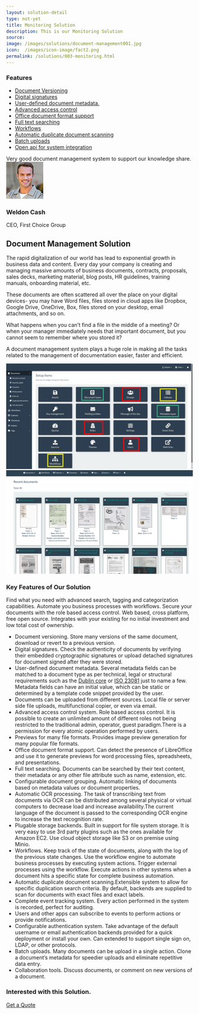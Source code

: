 ```yaml
---
layout: solution-detail
type: not-yet
title: Monitoring Solution
description: This is our Monitoring Solution
source: 
image: /images/solutions/document-management001.jpg
icon:  /images/icon-image/fact2.png
permalink: /solutions/003-monitoring.html
---
```

<section id="main-container"
   class="main-container">
   <div class="container">
   <div class="row">
   <div class="col-xl-3 col-lg-4">
      <div class="sidebar sidebar-left">
         <div class="widget">
            <h3 class="widget-title">Features</h3>
            <ul class="nav service-menu">
               <li>
                  <a href="/solutions/001-document-management.html#features">Document Versioning</a>
               </li>
               <li>
                  <a href="/solutions/001-document-management.html#features">Digital signatures</a>
               </li>
               <li>
                  <a href="/solutions/001-document-management.html#features">User-defined document metadata.</a>
               </li>
               <li>
                  <a href="/solutions/001-document-management.html#features">Advanced access control</a>
               </li>
               <li>
                  <a href="/solutions/001-document-management.html#features">Office document format support</a>
               </li>
               <li>
                  <a href="/solutions/001-document-management.html#features">Full text searching</a>
               </li>
               <li>
                  <a href="/solutions/001-document-management.html#features">Workflows</a>
               </li>
               <li>
                  <a href="/solutions/001-document-management.html#features">Automatic duplicate document scanning</a>
               </li>
               <li>
                  <a href="/solutions/001-document-management.html#features">Batch uploads</a>
               </li>
               <li>
                  <a href="/solutions/001-document-management.html#features">Open api for system integration</a>
               </li>
            </ul>
         </div>
         <!-- Widget end -->
         <div class="widget">
            <div class="quote-item quote-border">
               <div class="quote-text-border">
                  Very good document management system to support our knowledge share.
               </div>
               <div class="quote-item-footer">
                  <img loading="lazy"
                     class="testimonial-thumb"
                     src="/images/clients/testimonial1.png"
                     alt="testimonial">
                  <div class="quote-item-info">
                     <h3 class="quote-author">Weldon Cash</h3>
                     <span class="quote-subtext">CEO, First Choice Group</span>
                  </div>
               </div>
            </div>
            <!-- Quote item end -->
         </div>
         <!-- Widget end -->
      </div>
      <!-- Sidebar end -->
   </div>
   <!-- Sidebar Col end -->
   <div class="col-xl-8 col-lg-8">
   <div class="content-inner-page">
      <h2 class="column-title mrt-0">Document Management Solution</h2>
      <div class="row">
         <div class="col-md-12">
            <p>The rapid digitalization of our world has lead to exponential growth in business data and content. Every day your company is creating and managing massive amounts of business documents, contracts, proposals, sales decks, marketing material, blog posts, HR guidelines, training manuals, onboarding material, etc.</p>
            <p>These documents are often scattered all over the place on your digital devices- you may have Word files, files stored in cloud apps like Dropbox, Google Drive, OneDrive, Box, files stored on your desktop, email attachments, and so on.</p>
            <p>What happens when you can’t find a file in the middle of a meeting? Or when your manager immediately needs that important document, but you cannot seem to remember where you stored it?</p>
            <p>A document management system plays a huge role in making all the tasks related to the management of documentation easier, faster and efficient.</p>
         </div>
         <!-- col end -->
      </div>
      <!-- 1st row end-->
      <div class="gap-40"/>
         <div id="page-slider"
            class="page-slider">
            <div class="item">
               <img loading="lazy"
                  class="img-fluid"
                  src="/images/solutions/document-management001.jpg"
                  alt="solution-slider-image"/>
            </div>
            <div class="item">
               <img loading="lazy"
                  class="img-fluid"
                  src="/images/solutions/document-management002.png"
                  alt="solution-slider-image"/>
            </div>
         </div>
         <!-- Page slider end -->
         <div class="gap-40"/>
            <div class="row">
               <div class="col-md-12">
                  <h3 class="column-title-small"
                     id="features">Key Features of Our Solution</h3>
                  <p>Find what you need with advanced search, tagging and categorization capabilities. Automate you business processes with workflows. Secure your documents with the role based access control. Web based, cross platform, free open source. Integrates with your existing for no initial investment and low total cost of ownership.</p>
                  <ul class="list-arrow">
                     <li>Document versioning. Store many versions of the same document, download or revert to a
                        previous version.
                     </li>
                     <li>Digital signatures. Check the authenticity of documents by verifying their embedded
                        cryptographic signatures or upload detached signatures for document
                        signed after they were stored.
                     </li>
                     <li>User-defined document metadata. Several metadata fields can be matched to a document type as per technical,
                        legal or structural requirements such as the <a class="reference external"
                           href="http://dublincore.org/metadata-basics/">Dublin core</a> or <a class="reference external"
                           href="https://www.iso.org/standard/73172.html">ISO 23081</a>
                        just to name a few. Metadata fields can have an initial value, which can be static or determined
                        by a template code snippet provided by the user.
                     </li>
                     <li>Documents can be uploaded from different sources. Local file or server side file uploads, multifunctional copier, or even via
                        email.
                     </li>
                     <li>Advanced access control system. Role based access control. It is possible to create an unlimited amount
                        of different roles not being restricted to the traditional admin,
                        operator, guest paradigm.There is a permission for every atomic operation performed by users.
                     </li>
                     <li>Previews for many file formats. Provides image preview generation for many popular file
                        formats.
                     </li>
                     <li> Office document format support. Can detect the presence of LibreOffice and use it to generate
                        previews for word processing files, spreadsheets, and presentations.
                     </li>
                     <li>Full text searching. Documents can be searched by their text content, their metadata or any other
                        file attribute such as name, extension, etc.
                     </li>
                     <li>Configurable document grouping. Automatic linking of documents based on metadata values or document
                        properties.
                     </li>
                     <li>Automatic OCR processing. The task of transcribing text from documents via OCR can be distributed
                        among several physical or virtual computers to decrease load and increase
                        availability.The current language of the document is passed to the corresponding OCR
                        engine to increase the text recognition rate.
                     </li>
                     <li>Plugable storage backends. Built in support for file system storage. It is very easy to use 3rd party plugins such as the ones available for
                        Amazon EC2. Use cloud object storage like S3 or on premise using Minio.
                     </li>
                     <li>Workflows. Keep track of the state of documents, along with the log of the previous
                        state changes. Use the workflow engine to automate business processes by executing
                        system actions. Trigger external processes using the workflow. Execute actions in other
                        systems when a document hits a specific state for complete business
                        automation.
                     </li>
                     <li>Automatic duplicate document scanning.Extensible system to allow for specific duplication search criteria. By
                        default, backends are supplied to scan for documents with exact files and
                        exact labels.
                     </li>
                     <li>Complete event tracking system. Every action performed in the system is recorded, perfect for auditing.</li>
                     <li>Users and other apps can subscribe to events to perform actions or
                        provide notifications.
                     </li>
                     <li>Configurable authentication system. Take advantage of the default username or email authentication backends
                        provided for a quick deployment or install your own. Can extended to support single sign on, LDAP, or other protocols.
                     </li>
                     <li>Batch uploads. Many documents can be upload in a single action. Clone a document’s metadata for speedier uploads and eliminate repetitive
                        data entry.
                     </li>
                     <li>Collaboration tools. Discuss documents, or comment on new versions of a document.</li>
                  </ul>
               </div>
            </div>
            <!--2nd row end -->
            <div class="gap-40"/>
               <div class="call-to-action classic">
                  <div class="row align-items-center">
                     <div class="col-md-8 text-center text-md-left">
                        <div class="call-to-action-text">
                           <h3 class="action-title">Interested with this Solution.</h3>
                        </div>
                     </div>
                     <!-- Col end -->
                     <div class="col-md-4 text-center text-md-right mt-3 mt-md-0">
                        <div class="call-to-action-btn">
                           <a class="btn btn-primary"
                              href="#">Get a Quote</a>
                        </div>
                     </div>
                     <!-- col end -->
                  </div>
                  <!-- row end -->
               </div>
               <!-- Action end -->
            </div>
            <!-- Content inner end -->
         </div>
         <!-- Content Col end -->
      </div>
      <!-- Main row end -->
   </div>
   <!-- Conatiner end -->
</section>
<!-- Main container end -->